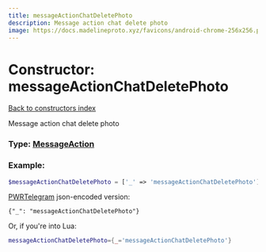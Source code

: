 ```yaml
---
title: messageActionChatDeletePhoto
description: Message action chat delete photo
image: https://docs.madelineproto.xyz/favicons/android-chrome-256x256.png
---
```

# Constructor: messageActionChatDeletePhoto  
[Back to constructors index](index.md)



Message action chat delete photo




### Type: [MessageAction](../types/MessageAction.md)


### Example:

```php
$messageActionChatDeletePhoto = ['_' => 'messageActionChatDeletePhoto'];
```  

[PWRTelegram](https://pwrtelegram.xyz) json-encoded version:

```
{"_": "messageActionChatDeletePhoto"}
```


Or, if you're into Lua:

```lua
messageActionChatDeletePhoto={_='messageActionChatDeletePhoto'}

```


